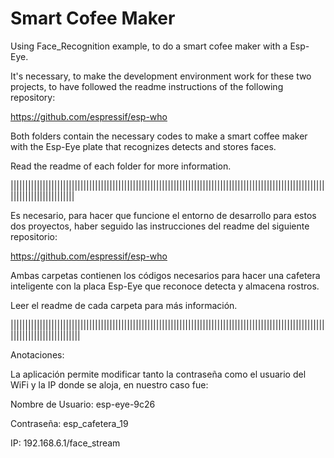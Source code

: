 # Smart Cofee Maker
Using Face_Recognition example, to do a smart cofee maker with a Esp-Eye.

It's necessary, to make the development environment work for these two projects, to have followed the readme instructions of the following repository:

https://github.com/espressif/esp-who

Both folders contain the necessary codes to make a smart coffee maker with the Esp-Eye plate that recognizes detects and stores faces.

Read the readme of each folder for more information.

||||||||||||||||||||||||||||||||||||||||||||||||||||||||||||||||||||||||||||||||||||||||||||||||||||||||||||||||||||||||||||||||||

Es necesario, para hacer que funcione el entorno de desarrollo para estos dos proyectos, haber seguido las instrucciones del readme del siguiente repositorio:

https://github.com/espressif/esp-who

Ambas carpetas contienen los códigos necesarios para hacer una cafetera inteligente con la placa Esp-Eye que reconoce detecta y almacena rostros.

Leer el readme de cada carpeta para más información.


||||||||||||||||||||||||||||||||||||||||||||||||||||||||||||||||||||||||||||||||||||||||||||||||||||||||||||||||||||||||||||||||||||

Anotaciones:

La aplicación permite modificar tanto la contraseña como el usuario del WiFi y la IP donde se aloja, en nuestro caso fue:

Nombre de Usuario: esp-eye-9c26

Contraseña: esp_cafetera_19

IP: 192.168.6.1/face_stream
